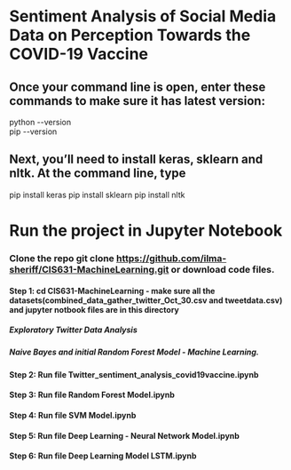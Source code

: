 # Sentiment Analysis of Social Media Data on Perception Towards the COVID-19 Vaccine

## Once your command line is open, enter these commands to make sure it has latest version:
python --version <br/>
pip --version


## Next, you’ll need to install keras, sklearn and nltk. At the command line, type
pip install keras
pip install sklearn
pip install nltk

# Run the project in Jupyter Notebook
### Clone the repo git clone https://github.com/ilma-sheriff/CIS631-MachineLearning.git or download code files.
#### Step 1: cd CIS631-MachineLearning - make sure all the datasets(combined_data_gather_twitter_Oct_30.csv and tweetdata.csv) and jupyter notbook files are in this directory
##### Exploratory Twitter Data Analysis
##### Naive Bayes and initial Random Forest Model - Machine Learning. 
#### Step 2: Run file Twitter_sentiment_analysis_covid19vaccine.ipynb 
#### Step 3: Run file Random Forest Model.ipynb 
#### Step 4: Run file SVM Model.ipynb 
#### Step 5: Run file Deep Learning - Neural Network Model.ipynb 
#### Step 6: Run file Deep Learning Model LSTM.ipynb 

